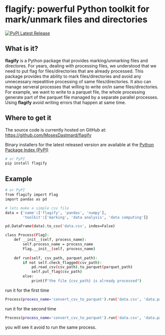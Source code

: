 # flagify: powerful Python toolkit for mark/unmark files and directories 
[![PyPI Latest Release](https://img.shields.io/pypi/v/pandas.svg)](https://pypi.org/project/flagify/)

## What is it?

**flagify** is a Python package that provides marking/unmarking files and directores. For years, dealing with processing files, we understood that we need to put flag for files/directories that are already processed. This package provides the ability to mark files/directories and avoid any unnecessary repeatitive processing of same files/directories.
It also can manage serveral processes that willing to write on/in same files/directories. For example, we want to write to a parquet file, the whole processing generate part of the parquet file managed by a separate parallel processes. Using **flagify** avoid writing errors that happen at same time.

## Where to get it
The source code is currently hosted on GitHub at:
https://github.com/MosesDastmard/flagify

Binary installers for the latest released version are available at the [Python
Package Index (PyPI)](https://pypi.org/project/flagify/)

```sh
# or PyPI
pip install flagify
```

## Example

```sh
# or PyPI
from flagify import Flag
import pandas as pd

# lets make a simple csv file
data = {'name':['flagify', 'pandas', 'numpy'],
        'toolkit':['marking', 'data analysis', 'data computing']}

pd.DataFrame(data).to_csv('data.csv', index=False)

class Process(Flag):
    def __init__(self, process_name):
        self.process_name = process_name
        Flag.__init__(self, process_name)
        
    def run(self, csv_path, parquet_path):
        if not self.check_flagged(csv_path):
            pd.read_csv(csv_path).to_parquet(parquet_path)
            self.put_flag(csv_path)
        else:
            print(f"the file {csv_path} is already processed")
```

run it for the first time
```sh
Process(process_name='convert_csv_to_parquet').run('data.csv', 'data.parquet')
```

run it for the second time
```sh
Process(process_name='convert_csv_to_parquet').run('data.csv', 'data.parquet')
```
you will see it avoid to run the same process.